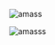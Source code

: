 ![amass](https://github.com/Anubhavpro/ShoppingHomePage/assets/78578359/7fa9b454-8752-4ba6-a70a-73e4bc8b5149)


![amasss](https://github.com/Anubhavpro/ShoppingHomePage/assets/78578359/e6f1dc73-8da5-402b-baf9-0fb2ce058fb1)




